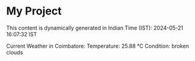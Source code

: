 # My Project

This content is dynamically generated in Indian Time (IST): 2024-05-21 16:07:32 IST


Current Weather in Coimbatore:
Temperature: 25.88 °C
Condition: broken clouds
